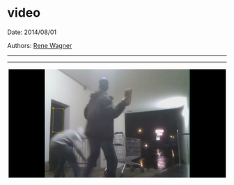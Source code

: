 # video

Date: 2014/08/01

Authors: [Rene Wagner](http://rene-wagner.tumblr.com)

---
---

![](Bildschirmfoto-2014-12-31-um-14.46.44.png)  


